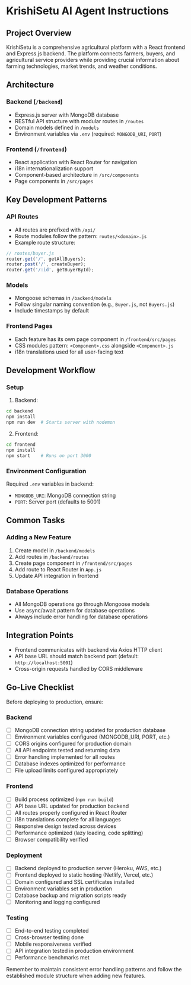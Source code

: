 # KrishiSetu AI Agent Instructions

## Project Overview
KrishiSetu is a comprehensive agricultural platform with a React frontend and Express.js backend. The platform connects farmers, buyers, and agricultural service providers while providing crucial information about farming technologies, market trends, and weather conditions.

## Architecture

### Backend (`/backend`)
- Express.js server with MongoDB database
- RESTful API structure with modular routes in `/routes`
- Domain models defined in `/models`
- Environment variables via `.env` (required: `MONGODB_URI`, `PORT`)

### Frontend (`/frontend`)
- React application with React Router for navigation
- i18n internationalization support
- Component-based architecture in `/src/components`
- Page components in `/src/pages`

## Key Development Patterns

### API Routes
- All routes are prefixed with `/api/`
- Route modules follow the pattern: `routes/<domain>.js`
- Example route structure:
```javascript
// routes/buyer.js
router.get('/', getAllBuyers);
router.post('/', createBuyer);
router.get('/:id', getBuyerById);
```

### Models
- Mongoose schemas in `/backend/models`
- Follow singular naming convention (e.g., `Buyer.js`, not `Buyers.js`)
- Include timestamps by default

### Frontend Pages
- Each feature has its own page component in `/frontend/src/pages`
- CSS modules pattern: `<Component>.css` alongside `<Component>.js`
- i18n translations used for all user-facing text

## Development Workflow

### Setup
1. Backend:
```bash
cd backend
npm install
npm run dev  # Starts server with nodemon
```

2. Frontend:
```bash
cd frontend
npm install
npm start    # Runs on port 3000
```

### Environment Configuration
Required `.env` variables in backend:
- `MONGODB_URI`: MongoDB connection string
- `PORT`: Server port (defaults to 5001)

## Common Tasks

### Adding a New Feature
1. Create model in `/backend/models`
2. Add routes in `/backend/routes`
3. Create page component in `/frontend/src/pages`
4. Add route to React Router in `App.js`
5. Update API integration in frontend

### Database Operations
- All MongoDB operations go through Mongoose models
- Use async/await pattern for database operations
- Always include error handling for database operations

## Integration Points
- Frontend communicates with backend via Axios HTTP client
- API base URL should match backend port (default: `http://localhost:5001`)
- Cross-origin requests handled by CORS middleware

## Go-Live Checklist
Before deploying to production, ensure:

### Backend
- [ ] MongoDB connection string updated for production database
- [ ] Environment variables configured (MONGODB_URI, PORT, etc.)
- [ ] CORS origins configured for production domain
- [ ] All API endpoints tested and returning data
- [ ] Error handling implemented for all routes
- [ ] Database indexes optimized for performance
- [ ] File upload limits configured appropriately

### Frontend
- [ ] Build process optimized (`npm run build`)
- [ ] API base URL updated for production backend
- [ ] All routes properly configured in React Router
- [ ] i18n translations complete for all languages
- [ ] Responsive design tested across devices
- [ ] Performance optimized (lazy loading, code splitting)
- [ ] Browser compatibility verified

### Deployment
- [ ] Backend deployed to production server (Heroku, AWS, etc.)
- [ ] Frontend deployed to static hosting (Netlify, Vercel, etc.)
- [ ] Domain configured and SSL certificates installed
- [ ] Environment variables set in production
- [ ] Database backup and migration scripts ready
- [ ] Monitoring and logging configured

### Testing
- [ ] End-to-end testing completed
- [ ] Cross-browser testing done
- [ ] Mobile responsiveness verified
- [ ] API integration tested in production environment
- [ ] Performance benchmarks met

Remember to maintain consistent error handling patterns and follow the established module structure when adding new features.
